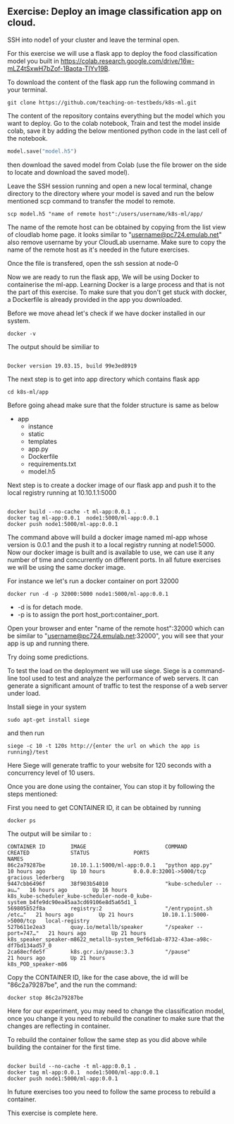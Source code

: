 ## Exercise: Deploy an image classification app on cloud.

SSH into node1 of your cluster and leave the terminal open.

For this exercise we will use a flask app to deploy the food classification model you built in https://colab.research.google.com/drive/16w-mLZ4tSxwH7bZof-1Baota-TIYv19B.


To download the content of the flask app run the following command in your terminal.

``` shell
git clone https://github.com/teaching-on-testbeds/k8s-ml.git
```

The content of the repository contains everything but the model which you want to deploy. Go to the colab notebook, Train and test the model inside colab, save it by adding the below mentioned python code in the last cell of the notebook.

```python
model.save("model.h5")

```
then download the saved model from Colab (use the file brower on the side to locate and download the saved model).

Leave the SSH session running and open a new local terminal, change directory to the directory where your model is saved and run the below mentioned scp command to transfer the model to remote.

``` shell
scp model.h5 "name of remote host":/users/username/k8s-ml/app/

```

The name of the remote host can be obtained by copying from the list view of cloudlab home page.
it looks similar to "username@pc724.emulab.net" also remove username by your CloudLab username. Make sure to copy the name of the remote host as it's needed in the future exercises.

Once the file is transfered, open the ssh session at node-0

Now we are ready to run the flask app, We will be using Docker to containerise the ml-app. Learning Docker is a large process and that is not the part of this exercise. To make sure that you don't get stuck with docker, a Dockerfile is already provided in the app you downloaded.

Before we move ahead let's check if we have docker installed in our system.

``` shell
docker -v
```

The output should be similiar to

``` shell

Docker version 19.03.15, build 99e3ed8919
```

The next step is to get into app directory which contains flask app

``` shell
cd k8s-ml/app
```

Before going ahead make sure that the folder structure is same as below

-   app
    -   instance
    -   static
    -   templates
    -   app.py
    -   Dockerfile
    -   requirements.txt
    -   model.h5

Next step is to create a docker image of our flask app and push it to the local registry running at 10.10.1.1:5000

``` shell

docker build --no-cache -t ml-app:0.0.1 .
docker tag ml-app:0.0.1  node1:5000/ml-app:0.0.1
docker push node1:5000/ml-app:0.0.1
```

The command above will build a docker image named ml-app whose version is 0.0.1 and the push it to a local registry running at node1:5000.
Now our docker image is built and is available to use, we can use it any number of time and concurrently on different ports. In all future exercises we will be using the same docker image.

For instance we let's run a docker container on port 32000

``` shell
docker run -d -p 32000:5000 node1:5000/ml-app:0.0.1
```

-   -d is for detach mode.
-   -p is to assign the port host_port:container_port.

Open your browser and enter "name of the remote host":32000 which can be similar to "username@pc724.emulab.net:32000", you will see that your app is up and running there.

Try doing some predictions.

To test the load on the deployment we will use siege. Siege is a command-line tool used to test and analyze the performance of web servers. It can generate a significant amount of traffic to test the response of a web server under load.

Install siege in your system

```shell
sudo apt-get install siege

```
and then run 

``` shell
siege -c 10 -t 120s http://{enter the url on which the app is running}/test

```
Here Siege will generate traffic to your website for 120 seconds with a concurrency level of 10 users.


Once you are done using the container, You can stop it by following the steps mentioned:

First you need to get CONTAINER ID, it can be obtained by running

``` shell
docker ps

```

The output will be similar to :

```shell
CONTAINER ID        IMAGE                         COMMAND                  CREATED             STATUS              PORTS                      NAMES
86c2a79287be        10.10.1.1:5000/ml-app:0.0.1   "python app.py"          10 hours ago        Up 10 hours         0.0.0.0:32001->5000/tcp     gracious_lederberg
9447cbb6496f        38f903b54010                  "kube-scheduler --au…"   16 hours ago        Up 16 hours                                    k8s_kube-scheduler_kube-scheduler-node-0_kube-system_b4fe9dc90ea45aa3cd69106e8d5a65d1_1
569805b52f8a        registry:2                    "/entrypoint.sh /etc…"   21 hours ago        Up 21 hours         10.10.1.1:5000->5000/tcp   local-registry
527b611e2ea3        quay.io/metallb/speaker       "/speaker --port=747…"   21 hours ago        Up 21 hours                                    k8s_speaker_speaker-m8622_metallb-system_9ef6d1ab-8732-43ae-a98c-df7bd134ad57_0
2ca68ecfde5f        k8s.gcr.io/pause:3.3          "/pause"                 21 hours ago        Up 21 hours                                    k8s_POD_speaker-m86
```
Copy the CONTAINER ID, like for the case above, the id will be "86c2a79287be", and the run the command:

``` shell
docker stop 86c2a79287be

```

Here for our experiment, you may need to change the classification model, once you change it you need to rebuild the conatiner to make sure that the changes are reflecting in container.

To rebuild the container follow the same step as you did above while building the container for the first time.

``` shell

docker build --no-cache -t ml-app:0.0.1 .
docker tag ml-app:0.0.1  node1:5000/ml-app:0.0.1
docker push node1:5000/ml-app:0.0.1
```

In future exercises too you need to follow the same process to rebuild a container.

This exercise is complete here.
